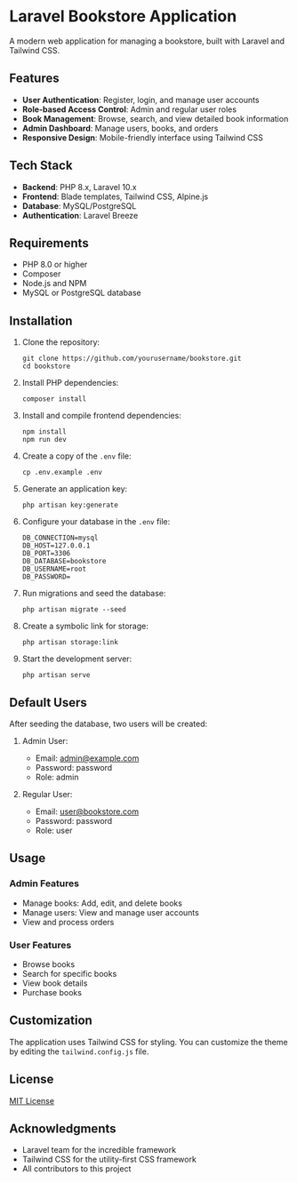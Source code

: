 # Laravel Bookstore Application

A modern web application for managing a bookstore, built with Laravel and Tailwind CSS.

## Features

- **User Authentication**: Register, login, and manage user accounts
- **Role-based Access Control**: Admin and regular user roles
- **Book Management**: Browse, search, and view detailed book information
- **Admin Dashboard**: Manage users, books, and orders
- **Responsive Design**: Mobile-friendly interface using Tailwind CSS

## Tech Stack

- **Backend**: PHP 8.x, Laravel 10.x
- **Frontend**: Blade templates, Tailwind CSS, Alpine.js
- **Database**: MySQL/PostgreSQL
- **Authentication**: Laravel Breeze

## Requirements

- PHP 8.0 or higher
- Composer
- Node.js and NPM
- MySQL or PostgreSQL database

## Installation

1. Clone the repository:
   ```
   git clone https://github.com/yourusername/bookstore.git
   cd bookstore
   ```

2. Install PHP dependencies:
   ```
   composer install
   ```

3. Install and compile frontend dependencies:
   ```
   npm install
   npm run dev
   ```

4. Create a copy of the `.env` file:
   ```
   cp .env.example .env
   ```

5. Generate an application key:
   ```
   php artisan key:generate
   ```

6. Configure your database in the `.env` file:
   ```
   DB_CONNECTION=mysql
   DB_HOST=127.0.0.1
   DB_PORT=3306
   DB_DATABASE=bookstore
   DB_USERNAME=root
   DB_PASSWORD=
   ```

7. Run migrations and seed the database:
   ```
   php artisan migrate --seed
   ```

8. Create a symbolic link for storage:
   ```
   php artisan storage:link
   ```

9. Start the development server:
   ```
   php artisan serve
   ```

## Default Users

After seeding the database, two users will be created:

1. Admin User:
   - Email: admin@example.com
   - Password: password
   - Role: admin

2. Regular User:
   - Email: user@bookstore.com
   - Password: password
   - Role: user

## Usage

### Admin Features

- Manage books: Add, edit, and delete books
- Manage users: View and manage user accounts
- View and process orders

### User Features

- Browse books
- Search for specific books
- View book details
- Purchase books

## Customization

The application uses Tailwind CSS for styling. You can customize the theme by editing the `tailwind.config.js` file.

## License

[MIT License](LICENSE)

## Acknowledgments

- Laravel team for the incredible framework
- Tailwind CSS for the utility-first CSS framework
- All contributors to this project
